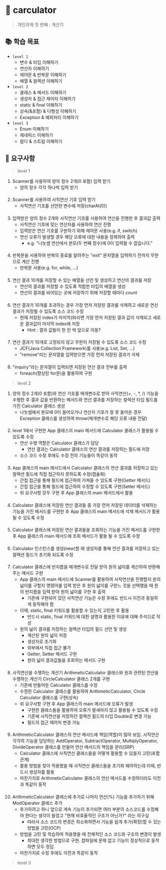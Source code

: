 # 🚩 carculator
> 개인과제 첫 번째 : 계산기

## 📚 학습 목표
* ``level 1``
  * 변수 & 타입 이해하기
  * 연산자 이해하기
  * 제어문 & 반복문 이해하기
  * 배열 & 컬렉션 이해하기
* ``level 2``
  * 클래스 & 메서드 이해하기
  * 생성자 & 접근 제어자 이해하기
  * static & final 이해하기
  * 상속(&포함) & 다형성 이해하기
  * Exception & 예외처리 이해하기
* ``level 3``
  * Enum 이해하기
  * 제네릭스 이해하기
  * 람다 & 스트림 이해하기

## 🎯 요구사항
> level 1
1. Scanner를 사용하여 양의 정수 2개(0 포함) 입력 받기
   * 양의 정수 각각 하나씩 입력 받기  
####
2. Scanner를 사용하여 사칙연산 기호 입력 받기
   * 사칙연산 기초를 선언한 변수에 저장(charAt(0))  
####
3. 입력받은 양의 정수 2개와 사칙연산 기호를 사용하여 연산을 진행한 후 결과값 출력
   * 사칙연산 기호에 맞는 연산자를 사용하여 연산 진행
   * 입력받은 연산 기호를 구분하기 위해 제어문 사용(e.g. if, switch)
   * 연산 오류가 발생할 경우 해당 오류에 대한 내용을 정제하여 출력
     * e.g. "나눗셈 연산에서 분모(두 번째 정수)에 0이 입력될 수 없습니다."  
####
4. 반복문을 사용하여 반복의 종료를 알려주는 "exit" 문자열을 입력하기 전까지 무한으로 계산 진행
   * 반복문 사용(e.g. for, while, ...)
####
5. 연산 결과 10개를 저장할 수 있는 배열을 선언 및 생성하고 연산의 결과를 저장
   * 연산의 결과를 저장할 수 있도록 적합한 타입의 배열을 생성
   * 연산의 결과를 비어있는 곳에 저장하기 위해 저장할 때마다 count  
####
6. 연산 결과가 10개를 초과하는 경우 가장 먼저 저장된 결과를 삭제하고 새로운 연산 결과가 저장될 수 있도록 소스 코드 수정
    * 현재 저장된 index가 마지막(9)라면 가장 먼저 저장된 결과 값이 삭제되고 새로운 결과값이 마지막 index에 저장
      * Hint : 결과 값들이 한 칸 씩 앞으로 이동?
####
7. 연산 결과가 10개로 고정되지 않고 무한이 저장될 수 있도록 소스 코드 수정
   * JCF(Java Collection Framework)를 사용(e.g. List, Set, ...)
   * "remove"라는 문자열을 입력받으면 가장 먼저 저장된 결과가 삭제  
####
8. "inquiry"라는 문자열이 입력되면 저장된 연산 결과 전부를 출력
   * foreach(향상된 for문)을 활용하여 구현  

> level 2
1. 양의 정수 2개(0 포함)와 연산 기호를 매개변수로 받아 사칙연산(+, -, *, /) 기능을 수행한 후 결과 값을 반환하는 메서드와 연산 결과를 저장하는 컬렉션 타입 필드를 가진 Calculator 클래스 생성
   * 나눗셈에서 분모에 0이 들어오거나 연산자 기호가 잘 못 들어온 경우 Exception 클래스를 생성하여 throw(매개변수로 해당 오류 내용 전달)  
####
2. level 1에서 구현한 App 클래스의 main 메서드에 Calculator 클래스가 활용될 수 있도록 수정
   * 연산 수행 역할은 Calculator 클래스가 담당
     * 연산 결과는 Calculator 클래스의 연산 결과를 저장하는 필드에 저장
   * 소스 코드 수정 후에도 수정 전의 기능들이 똑같이 동작  
####
3. App 클래스의 main 메서드에서 Calculator 클래스의 연산 결과를 저장하고 있는 컬렉션 필드에 직접 접근하지 못하도록 수정(캡슐화)
   * 간접 접근을 통해 필드에 접근하여 가져올 수 있도록 구현(Getter 메서드)
   * 간접 접근을 통해 필드에 접근하여 수정할 수 있도록 구현(Setter 메서드)
   * 위 요구사항 모두 구현 후 App 클래스의 main 메서드에서 활용  
####
4. Calculator 클래스에 저장된 연산 결과들 중 가장 먼저 저장된 데이터를 삭제하는 기능을 가진 메서드를 구현한 후 App 클래스의 main 메서드에 삭제 메서드가 활용될 수 있도록 수정  
####
5. Calculator 클래스에 저장된 연산 결과들을 조회하는 기능을 가진 메서드를 구현한 후 App 클래스의 main 메서드에 조회 메서드가 활용 될 수 있도록 수정  
####
6. Calculator 인스턴스를 생성(new)할 때 생성자를 통해 연산 결과를 저장하고 있는 컬렉션 필드가 초기화 되도록 수정  
####
7. Calculator 클래스에 반지름을 매개변수로 전달 받아 원의 넓이를 계산하여 반환해주는 매서드 구현
   * App 클래스의 main 메서드에 Scanner를 활용하여 사칙연산을 진행할지 원의 넓이를 구할지 명령어를 입력 받은 후 원의 넓이를 구한느 것을 선택했을 때 원의 반지름을 입력 받아 원의 넓이를 구한 후 출력
     * 기존에 구현되어 있던 사칙연산 기능은 수정 후에도 반드시 이전과 동일하게 동작해야 함
   * 이때, static, final 키워드를 활용할 수 있는지 고민한 후 활용
     * 반드시 static, final 키워드에 대한 설명과 활용한 이유에 대해 주석으로 작성
   * 원의 넓이 결과를 저장하는 컬렉션 타입의 필드 선언 및 생성
     * 계산된 원의 넓이 저장
     * 생성자로 초기화
     * 외부에서 직접 접근 불가
     * Getter, Setter 메서드 구현
     * 원의 넓이 결과값들을 조회하는 메서드 구현  
####
8. 사직연산을 수행하는 계산기 ArithmeticCalculator 클래스와 원과 관련된 연산을 수행하는 계산기 CircleCalculator 클래스 2개를 구현
   * 기존에 만들어둔 Calculator 클래스를 수정
   * 수정한 Calculator 클래스를 활용하여 ArithmeticCalculator, Circle Calculator 클래스를 구현(상속)
   * 위 요구사항 구현 후 App 클래스의 main 메서드에 오류가 발생
     * 구현한 클래스들을 활용하여 오류가 발새아지 않고 활용될 수 있도록 수정
     * 기존에 사직연산을 저장하던 컬렉션 필드의 타입 Double로 변경 가능
     * 필드의 접근 제어자 변경 가능  
####
9. ArithmeticCalculator 클래스의 연산 메서드에 책임(역할)이 많아 보임. 사직연산 각각의 기능을 담당하는 AddOperator, SubtractOperator, MultiplyOperator, DivideOperator 클래스를 만들어 연산 메서드의 책임을 분리(SRP)
   * Calculator 클래스에 사칙연산 클래스들을 어떻게 활용할 수 있을지 고민(포함 관계)
   * 활용 방법을 찾아 적용했을 때 사직연산 클래스들을 초기화 해야하는데 이때, 반드시 생성자를 활용
   * 마찬가지로 ArithmeticCalculator 클래스의 연산 메서드를 수정하더라도 이전과 똑같이 동작  
####
10. ArithmeticCalculator 클래스에 추가로 나머지 연산(%) 기능을 추가하기 위해 ModOperator 클래스 추가
    * 추가하려고 하니 앞으로 계속 기능이 추가되면 여러 부분의 소스코드를 수정해야 한다는 생각이 들었고 "현재 비효율적인 구조가 아닌가?" 라는 의구심
      * 따라서 소스 코드의 변경은 최소화하면서 기능을 쉽게 추가(확장)할 수 있는 방법을 고민(OCP)
    * 방법을 고민 및 학습하여 적용했을 때 전체적인 소스 코드와 구조의 변경이 발생
      * 최대한 생각한 방법으로 구현. 컴파일에 문제 없고 기능이 정상적으로 동작하면 모두 정답.
    * 마찬가지로 수정 후에도 이전과 똑같이 동작  

> level 3

